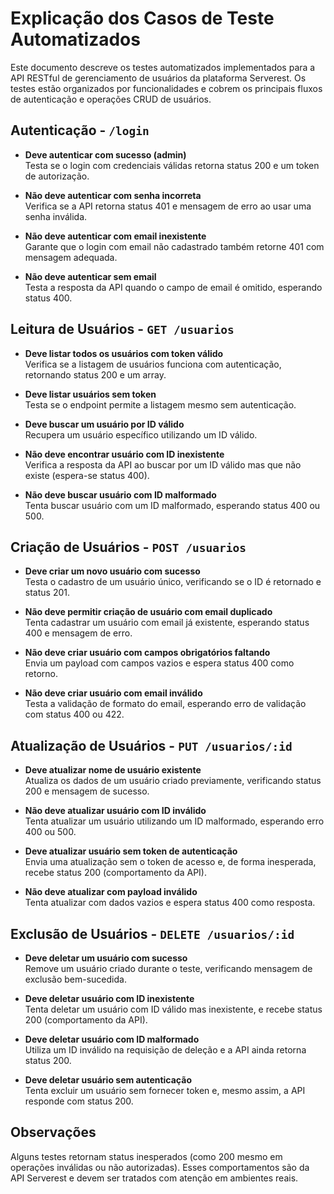 # Explicação dos Casos de Teste Automatizados

Este documento descreve os testes automatizados implementados para a API RESTful de gerenciamento de usuários da plataforma Serverest. Os testes estão organizados por funcionalidades e cobrem os principais fluxos de autenticação e operações CRUD de usuários.

## Autenticação - `/login`

- **Deve autenticar com sucesso (admin)**  
  Testa se o login com credenciais válidas retorna status 200 e um token de autorização.

- **Não deve autenticar com senha incorreta**  
  Verifica se a API retorna status 401 e mensagem de erro ao usar uma senha inválida.

- **Não deve autenticar com email inexistente**  
  Garante que o login com email não cadastrado também retorne 401 com mensagem adequada.

- **Não deve autenticar sem email**  
  Testa a resposta da API quando o campo de email é omitido, esperando status 400.

## Leitura de Usuários - `GET /usuarios`

- **Deve listar todos os usuários com token válido**  
  Verifica se a listagem de usuários funciona com autenticação, retornando status 200 e um array.

- **Deve listar usuários sem token**  
  Testa se o endpoint permite a listagem mesmo sem autenticação.

- **Deve buscar um usuário por ID válido**  
  Recupera um usuário específico utilizando um ID válido.

- **Não deve encontrar usuário com ID inexistente**  
  Verifica a resposta da API ao buscar por um ID válido mas que não existe (espera-se status 400).

- **Não deve buscar usuário com ID malformado**  
  Tenta buscar usuário com um ID malformado, esperando status 400 ou 500.

## Criação de Usuários - `POST /usuarios`

- **Deve criar um novo usuário com sucesso**  
  Testa o cadastro de um usuário único, verificando se o ID é retornado e status 201.

- **Não deve permitir criação de usuário com email duplicado**  
  Tenta cadastrar um usuário com email já existente, esperando status 400 e mensagem de erro.

- **Não deve criar usuário com campos obrigatórios faltando**  
  Envia um payload com campos vazios e espera status 400 como retorno.

- **Não deve criar usuário com email inválido**  
  Testa a validação de formato do email, esperando erro de validação com status 400 ou 422.

## Atualização de Usuários - `PUT /usuarios/:id`

- **Deve atualizar nome de usuário existente**  
  Atualiza os dados de um usuário criado previamente, verificando status 200 e mensagem de sucesso.

- **Não deve atualizar usuário com ID inválido**  
  Tenta atualizar um usuário utilizando um ID malformado, esperando erro 400 ou 500.

- **Deve atualizar usuário sem token de autenticação**  
  Envia uma atualização sem o token de acesso e, de forma inesperada, recebe status 200 (comportamento da API).

- **Não deve atualizar com payload inválido**  
  Tenta atualizar com dados vazios e espera status 400 como resposta.

## Exclusão de Usuários - `DELETE /usuarios/:id`

- **Deve deletar um usuário com sucesso**  
  Remove um usuário criado durante o teste, verificando mensagem de exclusão bem-sucedida.

- **Deve deletar usuário com ID inexistente**  
  Tenta deletar um usuário com ID válido mas inexistente, e recebe status 200 (comportamento da API).

- **Deve deletar usuário com ID malformado**  
  Utiliza um ID inválido na requisição de deleção e a API ainda retorna status 200.

- **Deve deletar usuário sem autenticação**  
  Tenta excluir um usuário sem fornecer token e, mesmo assim, a API responde com status 200.

## Observações

Alguns testes retornam status inesperados (como 200 mesmo em operações inválidas ou não autorizadas). Esses comportamentos são da API Serverest e devem ser tratados com atenção em ambientes reais.

